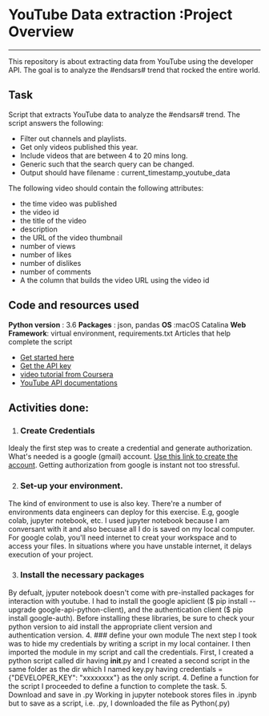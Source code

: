 # YouTube Data extraction :Project Overview
----------------------------------------------------

This repository is about extracting data from YouTube using the developer API. The goal is to analyze the #endsars# trend that rocked the entire world.

## Task
Script that extracts YouTube data to analyze the #endsars# trend.
The script answers the following:
*	Filter out channels and playlists.
*	Get only videos published this year.
*	Include videos that are between 4 to 20 mins long.
*	Generic such that the search query can be changed.
*   Output should have filename : current_timestamp_youtube_data


The following video should contain the following attributes:
*	the time video was published
*   the video id
*	the title of the video
*	description
*	the URL of the video thumbnail
*	number of views
*	number of likes
*	number of dislikes
*	number of comments
*   A the column that builds the video URL using the video id

## Code and resources used
**Python version** : 3.6
**Packages** : json, pandas
**OS** :macOS Catalina
**Web Framework**: virtual environment, requirements.txt
Articles that help complete the script
* [Get started here](https://developers.google.com/youtube/v3/getting-started)
* [Get the API key](https://rapidapi.com/blog/how-to-get-youtube-api-key)
* [video tutorial from Coursera](https://www.coursera.org/lecture/social-media-data-analytics/video-4-using-python-to-extract-data-from-youtube-hfelS)
* [YouTube API documentations](https://youtube-data-api.readthedocs.io/en/latest/youtube_api.html)

## Activities done:
1. ### Create Credentials
Idealy the first step was to create a credential and generate authorization. What's needed is a google (gmail) account. [Use this link to create the account](https://developers.google.com/youtube/v3/getting-started). Getting authorization from google is instant not too stressful.

2. ### Set-up your environment.
The kind of environment to use is also key. There're a number of environments data engineers can deploy for this exercise. E.g, google colab, jupyter notebook, etc. I used jupyter notebook because I am conversant with it and also becuase all I do is saved on my local computer. For google colab, you'll need internet to creat your workspace and to access your files. In situations where you have unstable internet, it delays execution of your project.

3. ### Install the necessary packages 
By defualt, jyputer notebook doesn't come with pre-installed packages for interaction with youtube. I had to install the google apiclient ($ pip install --upgrade google-api-python-client), and the authentication client ($ pip install google-auth). Before installing these libraries, be sure to check your python version to aid install the appropriate client version and authentication version.
4. ### define your own module
The next step I took was to hide my credentials by writing a script in my local container. I then imported the module in my script and call the credentials. First, I created a python script called dir having __init__.py and I created a second script in the same folder as the dir which I named key.py having credentials = {"DEVELOPER_KEY": "xxxxxxxx"} as the only script.
4. Define a function for the script
I proceeded to define a function to complete the task.
5. Download and save in .py
Working in jupyter notebook stores files in .ipynb but to save as a script, i.e. .py, I downloaded the file as Python(.py)
    
